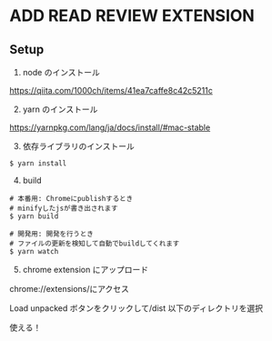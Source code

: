 # ADD READ REVIEW EXTENSION

## Setup

1. node のインストール

https://qiita.com/1000ch/items/41ea7caffe8c42c5211c

2. yarn のインストール

https://yarnpkg.com/lang/ja/docs/install/#mac-stable

3. 依存ライブラリのインストール

```
$ yarn install
```

4. build

```
# 本番用: Chromeにpublishするとき
# minifyしたjsが書き出されます
$ yarn build

# 開発用: 開発を行うとき
# ファイルの更新を検知して自動でbuildしてくれます
$ yarn watch
```

5. chrome extension にアップロード

chrome://extensions/にアクセス

Load unpacked ボタンをクリックして/dist 以下のディレクトリを選択

使える！
